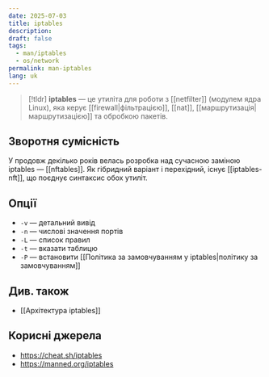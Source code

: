 ```yaml
---
date: 2025-07-03
title: iptables
description: 
draft: false
tags:
  - man/iptables
  - os/network
permalink: man-iptables
lang: uk
---
```


> [!tldr]
> **iptables** — це утиліта для роботи з [[netfilter]] (модулем ядра Linux), яка керує [[firewall|фільтрацією]], [[nat]], [[маршрутизація|маршрутизацією]] та обробкою пакетів.

## Зворотня сумісність

У продовж декілько років велась розробка над сучасною заміною iptables — [[nftables]]. Як гібридний варіант і перехідний, існує [[iptables-nft]], що поєднує синтаксис обох утиліт.

## Опції

- `-v` — детальний вивід
- `-n` — числові значення портів
- `-L` — список правил
- `-t` — вказати таблицю
- `-P` — встановити [[Політика за замовчуванням у iptables|політику за замовчуванням]]

## Див. також

- [[Архітектура iptables]]

## Корисні джерела

- https://cheat.sh/iptables
- https://manned.org/iptables